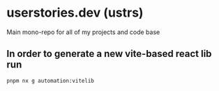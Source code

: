 # userstories.dev (ustrs)
Main mono-repo for all of my projects and code base

## In order to generate a new vite-based react lib run
```
pnpm nx g automation:vitelib
```

